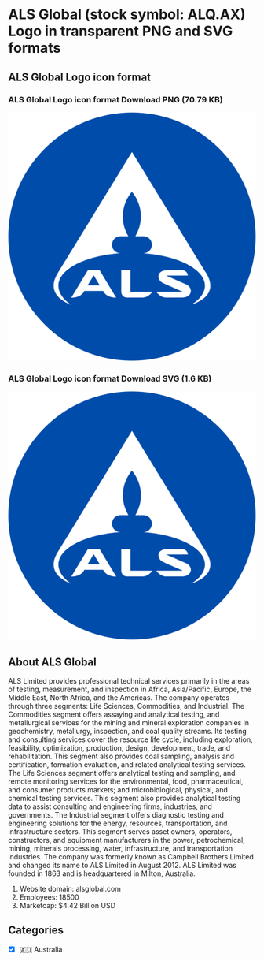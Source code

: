 # ALS Global (stock symbol: ALQ.AX) Logo in transparent PNG and SVG formats

## ALS Global Logo icon format

### ALS Global Logo icon format Download PNG (70.79 KB)

![ALS Global Logo icon format Download PNG (70.79 KB)](/img/orig/ALQ.AX-0bc0b3d4.png)

### ALS Global Logo icon format Download SVG (1.6 KB)

![ALS Global Logo icon format Download SVG (1.6 KB)](/img/orig/ALQ.AX-68264485.svg)

## About ALS Global

ALS Limited provides professional technical services primarily in the areas of testing, measurement, and inspection in Africa, Asia/Pacific, Europe, the Middle East, North Africa, and the Americas. The company operates through three segments: Life Sciences, Commodities, and Industrial. The Commodities segment offers assaying and analytical testing, and metallurgical services for the mining and mineral exploration companies in geochemistry, metallurgy, inspection, and coal quality streams. Its testing and consulting services cover the resource life cycle, including exploration, feasibility, optimization, production, design, development, trade, and rehabilitation. This segment also provides coal sampling, analysis and certification, formation evaluation, and related analytical testing services. The Life Sciences segment offers analytical testing and sampling, and remote monitoring services for the environmental, food, pharmaceutical, and consumer products markets; and microbiological, physical, and chemical testing services. This segment also provides analytical testing data to assist consulting and engineering firms, industries, and governments. The Industrial segment offers diagnostic testing and engineering solutions for the energy, resources, transportation, and infrastructure sectors. This segment serves asset owners, operators, constructors, and equipment manufacturers in the power, petrochemical, mining, minerals processing, water, infrastructure, and transportation industries. The company was formerly known as Campbell Brothers Limited and changed its name to ALS Limited in August 2012. ALS Limited was founded in 1863 and is headquartered in Milton, Australia.

1. Website domain: alsglobal.com
2. Employees: 18500
3. Marketcap: $4.42 Billion USD


## Categories
- [x] 🇦🇺 Australia
